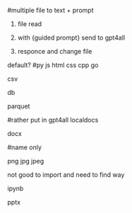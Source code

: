 #multiple file to text + prompt


1. file read

2. with {guided prompt} send to gpt4all

3. responce and change file











default?
#py js html css cpp go

csv

db

parquet


#rather put in gpt4all localdocs

docx


#name only

png jpg jpeg

not good to import and need to find way

ipynb

pptx



